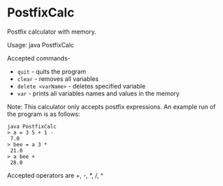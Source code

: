 # PostfixCalc
Postfix calculator with memory.   
  
Usage: java PostfixCalc  
    
  Accepted commands-  
  *  `quit` - quits the program  
  *  `clear` - removes all variables  
  *  `delete <varName>` - deletes specified variable  
  *  `var` - prints all variables names and values in the memory  
      
   Note: This calculator only accepts postfix expressions. An example run of the program is as follows:  
   ```
   java PostfixCalc
   > a = 3 5 + 1 -  
    7.0
   > bee = a 3 *  
    21.0
   > a bee +  
    28.0
   ```
   Accepted operators are +, -, *, /, ^
